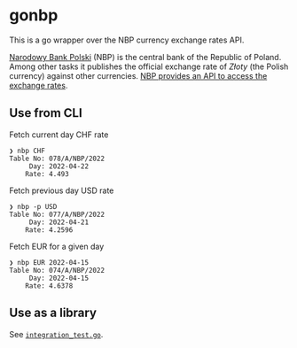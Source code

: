 # gonbp

This is a go wrapper over the NBP currency exchange rates API.

[Narodowy Bank Polski](http://www.nbp.pl/) (NBP) is the central bank of the
Republic of Poland. Among other tasks it publishes the official exchange rate
of _Złoty_ (the Polish currency) against other currencies. [NBP provides an
API to access the exchange rates](http://api.nbp.pl/en.html).

## Use from CLI

Fetch current day CHF rate 
```shell
❯ nbp CHF
Table No: 078/A/NBP/2022
     Day: 2022-04-22
    Rate: 4.493
```

Fetch previous day USD rate
```shell
❯ nbp -p USD
Table No: 077/A/NBP/2022
     Day: 2022-04-21
    Rate: 4.2596
```

Fetch EUR for a given day
```shell
❯ nbp EUR 2022-04-15
Table No: 074/A/NBP/2022
     Day: 2022-04-15
    Rate: 4.6378
```



## Use as a library

See [`integration_test.go`](https://github.com/igor-kupczynski/gonbp/blob/main/gonbp_test.go).
